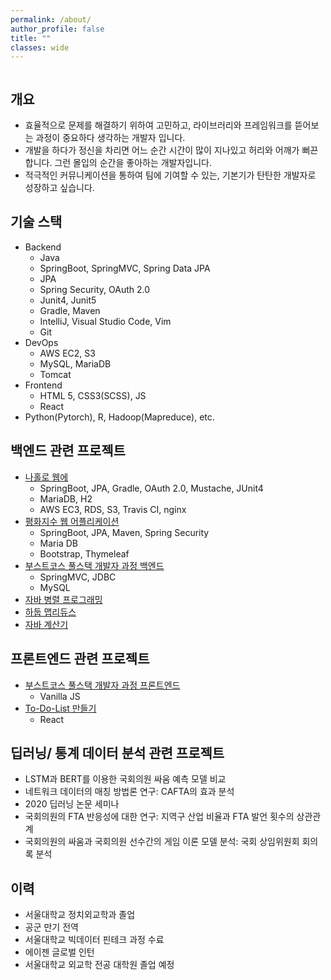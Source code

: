 ```yaml
---
permalink: /about/
author_profile: false
title: ""
classes: wide
---
```

<a href="https://en.wikipedia.org/wiki/The_Monk_by_the_Sea">
    <img src="{{ site.url }}{{ site.baseurl }}/assets/images/profile.jpg" alt="" > 
    <!-- <p style="text-align: right"> Caspar David Friedrich, 해변의 수도승, 1808-10 </p> -->
</a> 

## 개요
* 효율적으로 문제를 해결하기 위하여 고민하고, 라이브러리와 프레임워크를 뜯어보는 과정이 중요하다 생각하는 개발자 입니다.
* 개발을 하다가 정신을 차리면 어느 순간 시간이 많이 지나있고 허리와 어깨가 뻐끈합니다. 그런 몰입의 순간을 좋아하는 개발자입니다.
* 적극적인 커뮤니케이션을 통하여 팀에 기여할 수 있는, 기본기가 탄탄한 개발자로 성장하고 싶습니다.

## 기술 스택  
* Backend
  * Java
  * SpringBoot, SpringMVC, Spring Data JPA
  * JPA
  * Spring Security, OAuth 2.0
  * Junit4, Junit5
  * Gradle, Maven
  * IntelliJ, Visual Studio Code, Vim
  * Git
* DevOps
  * AWS EC2, S3
  * MySQL, MariaDB
  * Tomcat
* Frontend
  * HTML 5, CSS3(SCSS), JS
  * React
* Python(Pytorch), R, Hadoop(Mapreduce), etc.

## 백엔드 관련 프로젝트
* [나홀로 웹에][alone-github]
  * SpringBoot, JPA, Gradle, OAuth 2.0, Mustache, JUnit4
  * MariaDB, H2
  * AWS EC3, RDS, S3, Travis CI, nginx
* [평화지수 웹 어플리케이션][peace-github]
  * SpringBoot, JPA, Maven, Spring Security
  * Maria DB
  * Bootstrap, Thymeleaf
* [부스트코스 풀스택 개발자 과정 백엔드][back-github]
  * SpringMVC, JDBC
  * MySQL
* [자바 병렬 프로그래밍][concurrency-github]
* [하둡 맵리듀스][hadoop-mapreduce-github]
* [자바 계산기][calculator-github]

## 프론트엔드 관련 프로젝트
* [부스트코스 풀스택 개발자 과정 프론트엔드][front-github]
  * Vanilla JS
* [To-Do-List 만들기][react-github]
  * React

## 딥러닝/ 통계 데이터 분석 관련 프로젝트
* LSTM과 BERT를 이용한 국회의원 싸움 예측 모델 비교
* 네트워크 데이터의 매칭 방법론 연구: CAFTA의 효과 분석
* 2020 딥러닝 논문 세미나
* 국회의원의 FTA 반응성에 대한 연구: 지역구 산업 비율과 FTA 발언 횟수의 상관관계
* 국회의원의 싸움과 국회의원 선수간의 게임 이론 모델 분석: 국회 상임위원회 회의록 분석


## 이력
* 서울대학교 정치외교학과 졸업
* 공군 만기 전역
* 서울대학교 빅데이터 핀테크 과정 수료
* 에이젠 글로벌 인턴
* 서울대학교 외교학 전공 대학원 졸업 예정

[react-github]: https://github.com/HSJung93/-React-ToDoList
[concurrency-github]: https://github.com/HSJung93/-Java-ConcurrencyInPractice
<!-- [resume-page]: {{ site.baseurl }}/blog/development-blog -->
[peace-github]: https://github.com/HSJung93/-Java-WebPeaceIndex
[hadoop-mapreduce-github]: https://github.com/HSJung93/-Java-Backend-HadoopMapreducePractice
[back-github]: https://github.com/HSJung93/-Java-Backend-SpringMVCPractice
[front-github]: https://github.com/HSJung93/frontend_practice
[calculator-github]: https://github.com/HSJung93/Calculator

[alone-github]: https://github.com/HSJung93/alone-webservice